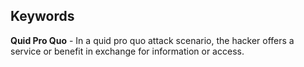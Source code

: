 ## Keywords
**Quid Pro Quo** - In a quid pro quo attack scenario, the hacker offers a service or benefit in exchange for information or access. 
